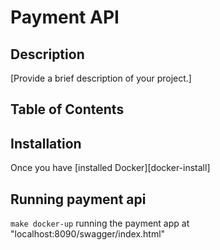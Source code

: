 # Payment API 

## Description

[Provide a brief description of your project.]

## Table of Contents

## Installation

Once you have [installed Docker][docker-install]

## Running payment api

`make docker-up` running the payment app at "localhost:8090/swagger/index.html"
